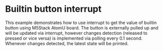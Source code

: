 # Builtin button interrupt

This example demonstrates how to use interrupt to get the value of builtin button using M5Stack AtomU board. The button is externally pulled up and will be updated via interrupt, however changes detection (released to pressed or vice versa) is implemented via polling every 0.1 second. Whenever changes detected, the latest state will be printed.